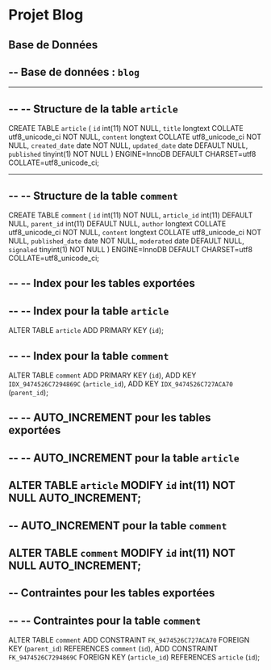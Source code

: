 Projet Blog
====

Base de Données
---------------

-- Base de données :  `blog`
--

-- --------------------------------------------------------

--
-- Structure de la table `article`
--

CREATE TABLE `article` (
  `id` int(11) NOT NULL,
  `title` longtext COLLATE utf8_unicode_ci NOT NULL,
  `content` longtext COLLATE utf8_unicode_ci NOT NULL,
  `created_date` date NOT NULL,
  `updated_date` date DEFAULT NULL,
  `published` tinyint(1) NOT NULL
) ENGINE=InnoDB DEFAULT CHARSET=utf8 COLLATE=utf8_unicode_ci;

-- --------------------------------------------------------

--
-- Structure de la table `comment`
--

CREATE TABLE `comment` (
  `id` int(11) NOT NULL,
  `article_id` int(11) DEFAULT NULL,
  `parent_id` int(11) DEFAULT NULL,
  `author` longtext COLLATE utf8_unicode_ci NOT NULL,
  `content` longtext COLLATE utf8_unicode_ci NOT NULL,
  `published_date` date NOT NULL,
  `moderated` date DEFAULT NULL,
  `signaled` tinyint(1) NOT NULL
) ENGINE=InnoDB DEFAULT CHARSET=utf8 COLLATE=utf8_unicode_ci;

--
-- Index pour les tables exportées
--

--
-- Index pour la table `article`
--
ALTER TABLE `article`
  ADD PRIMARY KEY (`id`);

--
-- Index pour la table `comment`
--
ALTER TABLE `comment`
  ADD PRIMARY KEY (`id`),
  ADD KEY `IDX_9474526C7294869C` (`article_id`),
  ADD KEY `IDX_9474526C727ACA70` (`parent_id`);

--
-- AUTO_INCREMENT pour les tables exportées
--

--
-- AUTO_INCREMENT pour la table `article`
--
ALTER TABLE `article`
  MODIFY `id` int(11) NOT NULL AUTO_INCREMENT;
--
-- AUTO_INCREMENT pour la table `comment`
--
ALTER TABLE `comment`
  MODIFY `id` int(11) NOT NULL AUTO_INCREMENT;
--
-- Contraintes pour les tables exportées
--

--
-- Contraintes pour la table `comment`
--
ALTER TABLE `comment`
  ADD CONSTRAINT `FK_9474526C727ACA70` FOREIGN KEY (`parent_id`) REFERENCES `comment` (`id`),
  ADD CONSTRAINT `FK_9474526C7294869C` FOREIGN KEY (`article_id`) REFERENCES `article` (`id`);

